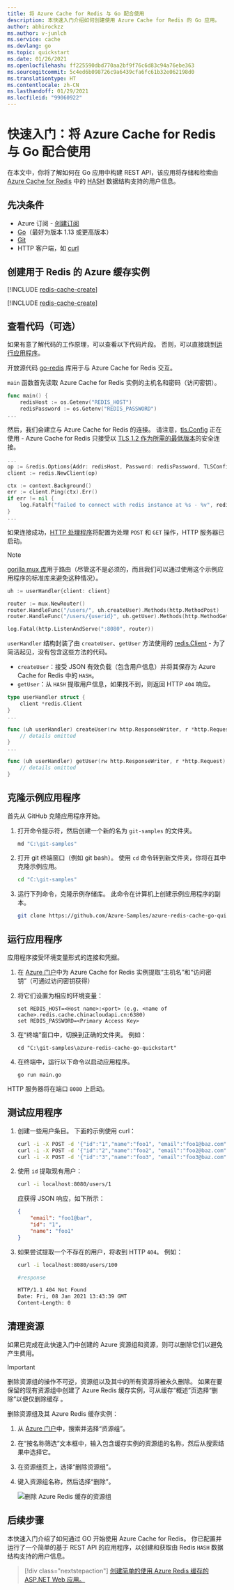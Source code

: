 ```yaml
---
title: 将 Azure Cache for Redis 与 Go 配合使用
description: 本快速入门介绍如何创建使用 Azure Cache for Redis 的 Go 应用。
author: abhirockzz
ms.author: v-junlch
ms.service: cache
ms.devlang: go
ms.topic: quickstart
ms.date: 01/26/2021
ms.openlocfilehash: ff225590dbd770aa2bf9f76c6d83c94a76ebe363
ms.sourcegitcommit: 5c4ed6b098726c9a6439cfa6fc61b32e062198d0
ms.translationtype: HT
ms.contentlocale: zh-CN
ms.lasthandoff: 01/29/2021
ms.locfileid: "99060922"
---
```

# <a name="quickstart-use-azure-cache-for-redis-with-go"></a>快速入门：将 Azure Cache for Redis 与 Go 配合使用

在本文中，你将了解如何在 Go 应用中构建 REST API，该应用将存储和检索由 [Azure Cache for Redis](./cache-overview.md) 中的 [HASH](https://redis.io/topics/data-types-intro#redis-hashes) 数据结构支持的用户信息。 

## <a name="prerequisites"></a>先决条件

- Azure 订阅 - [创建订阅](https://www.microsoft.com/china/azure/index.html?fromtype=cn/)
- [Go](https://golang.org/doc/install)（最好为版本 1.13 或更高版本）
- [Git](https://git-scm.com/downloads)
- HTTP 客户端，如 [curl](https://curl.se/)

## <a name="create-an-azure-cache-for-redis-instance"></a>创建用于 Redis 的 Azure 缓存实例
[!INCLUDE [redis-cache-create](../../includes/redis-cache-create.md)]

[!INCLUDE [redis-cache-create](../../includes/redis-cache-access-keys.md)]

## <a name="review-the-code-optional"></a>查看代码（可选）

如果有意了解代码的工作原理，可以查看以下代码片段。 否则，可以直接跳到[运行应用程序](#run-the-application)。

开放源代码 [go-redis](https://github.com/go-redis/redis) 库用于与 Azure Cache for Redis 交互。

`main` 函数首先读取 Azure Cache for Redis 实例的主机名和密码（访问密钥）。

```go
func main() {
    redisHost := os.Getenv("REDIS_HOST")
    redisPassword := os.Getenv("REDIS_PASSWORD")
...
```

然后，我们会建立与 Azure Cache for Redis 的连接。 请注意，[tls.Config](https://golang.org/pkg/crypto/tls/#Config) 正在使用 - Azure Cache for Redis 只接受以 [TLS 1.2 作为所需的最低版本](cache-remove-tls-10-11.md)的安全连接。

```go
...
op := &redis.Options{Addr: redisHost, Password: redisPassword, TLSConfig: &tls.Config{MinVersion: tls.VersionTLS12}}
client := redis.NewClient(op)

ctx := context.Background()
err := client.Ping(ctx).Err()
if err != nil {
    log.Fatalf("failed to connect with redis instance at %s - %v", redisHost, err)
}
...
```

如果连接成功，[HTTP 处理程序](https://golang.org/pkg/net/http/#HandleFunc)将配置为处理 `POST` 和 `GET` 操作，HTTP 服务器已启动。 

> [!NOTE] 
> [gorilla mux 库](https://github.com/gorilla/mux)用于路由（尽管这不是必须的，而且我们可以通过使用这个示例应用程序的标准库来避免这种情况）。
>

```go
uh := userHandler{client: client}

router := mux.NewRouter()
router.HandleFunc("/users/", uh.createUser).Methods(http.MethodPost)
router.HandleFunc("/users/{userid}", uh.getUser).Methods(http.MethodGet)

log.Fatal(http.ListenAndServe(":8080", router))
```

`userHandler` 结构封装了由 `createUser`、`getUser` 方法使用的 [redis.Client](https://pkg.go.dev/github.com/go-redis/redis/v8#Client) - 为了简洁起见，没有包含这些方法的代码。 

- `createUser`：接受 JSON 有效负载（包含用户信息）并将其保存为 Azure Cache for Redis 中的 `HASH`。
- `getUser`：从 `HASH` 提取用户信息，如果找不到，则返回 HTTP `404` 响应。

```go
type userHandler struct {
    client *redis.Client
}
...

func (uh userHandler) createUser(rw http.ResponseWriter, r *http.Request) {
    // details omitted
}
...

func (uh userHandler) getUser(rw http.ResponseWriter, r *http.Request) {
    // details omitted
}
```

## <a name="clone-the-sample-application"></a>克隆示例应用程序

首先从 GitHub 克隆应用程序开始。

1. 打开命令提示符，然后创建一个新的名为 `git-samples` 的文件夹。

    ```bash
    md "C:\git-samples"
    ```

1. 打开 git 终端窗口（例如 git bash）。 使用 `cd` 命令转到新文件夹，你将在其中克隆示例应用。

    ```bash
    cd "C:\git-samples"
    ```

1. 运行下列命令，克隆示例存储库。 此命令在计算机上创建示例应用程序的副本。

    ```bash
    git clone https://github.com/Azure-Samples/azure-redis-cache-go-quickstart.git
    ```

## <a name="run-the-application"></a>运行应用程序

应用程序接受环境变量形式的连接和凭据。 

1. 在 [Azure 门户](https://portal.azure.cn/)中为 Azure Cache for Redis 实例提取“主机名”和“访问密钥”（可通过访问密钥获得） 

1. 将它们设置为相应的环境变量：

    ```shell
    set REDIS_HOST=<Host name>:<port> (e.g. <name of cache>.redis.cache.chinacloudapi.cn:6380)
    set REDIS_PASSWORD=<Primary Access Key>
    ```

1. 在“终端”窗口中，切换到正确的文件夹。 例如：

    ```shell
    cd "C:\git-samples\azure-redis-cache-go-quickstart"
    ```

1. 在终端中，运行以下命令以启动应用程序。

    ```shell
    go run main.go
    ```

HTTP 服务器将在端口 `8080` 上启动。

## <a name="test-the-application"></a>测试应用程序

1. 创建一些用户条目。 下面的示例使用 curl：

    ```bash
    curl -i -X POST -d '{"id":"1","name":"foo1", "email":"foo1@baz.com"}' localhost:8080/users/
    curl -i -X POST -d '{"id":"2","name":"foo2", "email":"foo2@baz.com"}' localhost:8080/users/
    curl -i -X POST -d '{"id":"3","name":"foo3", "email":"foo3@baz.com"}' localhost:8080/users/
    ```

1. 使用 `id` 提取现有用户：

    ```bash
    curl -i localhost:8080/users/1
    ```

    应获得 JSON 响应，如下所示：
    
    ```json
    {
        "email": "foo1@bar",
        "id": "1",
        "name": "foo1"
    }
    ```

1. 如果尝试提取一个不存在的用户，将收到 HTTP `404`。 例如：

    ```bash
    curl -i localhost:8080/users/100
    
    #response

    HTTP/1.1 404 Not Found
    Date: Fri, 08 Jan 2021 13:43:39 GMT
    Content-Length: 0
    ```

## <a name="clean-up-resources"></a>清理资源

如果已完成在此快速入门中创建的 Azure 资源组和资源，则可以删除它们以避免产生费用。

> [!IMPORTANT]
> 删除资源组的操作不可逆，资源组以及其中的所有资源将被永久删除。 如果在要保留的现有资源组中创建了 Azure Redis 缓存实例，可从缓存“概述”页选择“删除”以便仅删除缓存 。 

删除资源组及其 Azure Redis 缓存实例：

1. 从 [Azure 门户](https://portal.azure.cn)中，搜索并选择“资源组”。
1. 在“按名称筛选”文本框中，输入包含缓存实例的资源组的名称，然后从搜索结果中选择它。 
1. 在资源组页上，选择“删除资源组”。
1. 键入资源组名称，然后选择“删除”。
   
   ![删除 Azure Redis 缓存的资源组](./media/cache-python-get-started/delete-your-resource-group-for-azure-cache-for-redis.png)

## <a name="next-steps"></a>后续步骤

本快速入门介绍了如何通过 GO 开始使用 Azure Cache for Redis。 你已配置并运行了一个简单的基于 REST API 的应用程序，以创建和获取由 Redis `HASH` 数据结构支持的用户信息。

> [!div class="nextstepaction"]
> [创建简单的使用 Azure Redis 缓存的 ASP.NET Web 应用。](./cache-web-app-howto.md)

